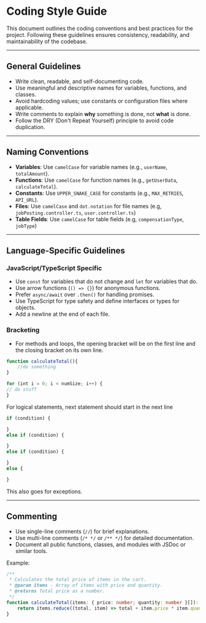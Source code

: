 # Coding Style Guide

This document outlines the coding conventions and best practices for the project. Following these guidelines ensures consistency, readability, and maintainability of the codebase.

---

## General Guidelines
- Write clean, readable, and self-documenting code.
- Use meaningful and descriptive names for variables, functions, and classes.
- Avoid hardcoding values; use constants or configuration files where applicable.
- Write comments to explain **why** something is done, not **what** is done.
- Follow the DRY (Don't Repeat Yourself) principle to avoid code duplication.

---

## Naming Conventions
- **Variables**: Use `camelCase` for variable names (e.g., `userName`, `totalAmount`).
- **Functions**: Use `camelCase` for function names (e.g., `getUserData`, `calculateTotal`).
- **Constants**: Use `UPPER_SNAKE_CASE` for constants (e.g., `MAX_RETRIES`, `API_URL`).
- **Files**: Use `camelCase` and `dot.notation` for file names (e.g, `jobPosting.controller.ts`, `user.controller.ts`)
- **Table Fields**: Use `camelCase` for table fields (e.g, `compensationType`, `jobType`)

---

## Language-Specific Guidelines

### JavaScript/TypeScript Specific
- Use `const` for variables that do not change and `let` for variables that do.
- Use arrow functions (`() => {}`) for anonymous functions.
- Prefer `async/await` over `.then()` for handling promises.
- Use TypeScript for type safety and define interfaces or types for objects.
- Add a newline at the end of each file.

### Bracketing
- For methods and loops, the opening bracket will be on the first line and the closing bracket on its own line.

```typescript
function calculateTotal(){
    //do something
}
```

```typescript
for (int i = 0; i < numSize; i++) {
// do stuff
}
```

For logical statements, next statement should start in the next line

```typescript
if (condition) {

} 
else if (condition) {

} 
else if (condition) {

} 
else {

}
```
This also goes for exceptions.

---

## Commenting
- Use single-line comments (`//`) for brief explanations.
- Use multi-line comments (`/* */` or `/** */`) for detailed documentation.
- Document all public functions, classes, and modules with JSDoc or similar tools.

Example:
```typescript
/**
 * Calculates the total price of items in the cart.
 * @param items - Array of items with price and quantity.
 * @returns Total price as a number.
 */
function calculateTotal(items: { price: number; quantity: number }[]): number {
    return items.reduce((total, item) => total + item.price * item.quantity, 0);
}